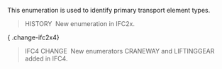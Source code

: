 This enumeration is used to identify primary transport element types.

> HISTORY&nbsp; New enumeration in IFC2x.

{ .change-ifc2x4}
> IFC4 CHANGE&nbsp; New enumerators CRANEWAY and LIFTINGGEAR added in IFC4.
